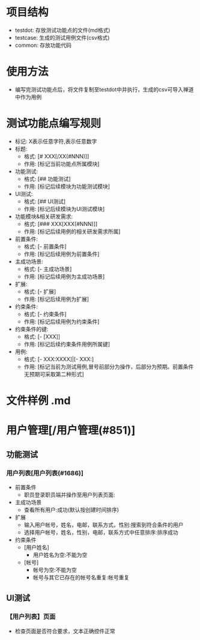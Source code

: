 # 项目结构
- testdot: 存放测试功能点的文件(md格式)
- testcase: 生成的测试用例文件(csv格式)
- common: 存放功能代码

# 使用方法
- 编写完测试功能点后，将文件复制至testdot中并执行，生成的csv可导入禅道中作为用例

# 测试功能点编写规则
- 标记: X表示任意字符,表示任意数字
- 标题:
    - 格式: [# XXX[/XX(#NNN)]]
    - 作用: [标记当前功能点所属模块]
- 功能测试:
    - 格式: [## 功能测试]
    - 作用: [标记后续模块为功能测试模块]
- UI测试:
    - 格式: [## UI测试]
    - 作用: [标记后续模块为UI测试模块]
- 功能模块&相关研发需求:
    - 格式: [### XXX[XXX(#NNN)]]
    - 作用: [标记后续用例的相关研发需求所属]
- 前置条件:
    - 格式: [- 前置条件]
    - 作用: [标记后续用例为前置条件]
- 主成功场景:
    - 格式: [- 主成功场景]
    - 作用: [标记后续用例为主成功场景]
- 扩展:
    - 格式: [- 扩展]
    - 作用: [标记后续用例为扩展]
- 约束条件:
    - 格式: [- 约束条件]
    - 作用: [标记后续用例为约束条件]
- 约束条件的键:
    - 格式: [- [XXX]]
    - 作用: [标记后续约束条件用例所属键]
- 用例:
    - 格式: [- XXX:XXXX]|[- XXX:]
    - 作用: [标记当前为测试用例,冒号前部分为操作，后部分为预期。前置条件无预期可采取第二种形式]

# 文件样例 .md
# 用户管理[/用户管理(#851)]
## 功能测试
### 用户列表[用户列表(#1686)]
- 前置条件
    - 职员登录职员端并操作至用户列表页面:
- 主成功场景
    - 查看所有用户:成功(默认按创建时间排序)
- 扩展
    - 输入用户帐号，姓名，电邮，联系方式，性别:搜索到符合条件的用户
    - 选择用户帐号，姓名，性别，电邮，联系方式中任意排序:排序成功
- 约束条件
    - [用户姓名]
        - 用户姓名为空:不能为空
    - [帐号]
        - 帐号为空:不能为空
        - 帐号与其它已存在的帐号名重复:帐号重复

## UI测试
### 【用户列表】页面
- 检查页面是否符合要求，文本正确控件正常